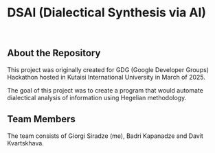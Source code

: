 # DSAI (Dialectical Synthesis via AI)

<br>

## About the Repository

This project was originally created for GDG (Google Developer Groups) Hackathon hosted in Kutaisi International University in March of 2025.

The goal of this project was to create a program that would automate dialectical analysis of information using Hegelian methodology.

## Team Members

The team consists of Giorgi Siradze (me), Badri Kapanadze and Davit Kvartskhava.
